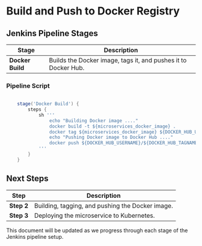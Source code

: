 # Build and Push to Docker Registry

## Jenkins Pipeline Stages

| Stage | Description |
|-------|-------------|
| **Docker Build** | Builds the Docker image, tags it, and pushes it to Docker Hub. |

### Pipeline Script

```groovy
    
    stage('Docker Build') {
        steps {
            sh '''
                echo "Building Docker image ...."
                docker build -t ${microservices_docker_image} .
                docker tag ${microservices_docker_image} ${DOCKER_HUB_USERNAME}/${DOCKER_HUB_TAGNAME}:${microservices_docker_image}
                echo "Pushing Docker image to Docker Hub ...."
                docker push ${DOCKER_HUB_USERNAME}/${DOCKER_HUB_TAGNAME}:${microservices_docker_image}
            '''
        }
    }
```

## Next Steps

| Step | Description |
|------|-------------|
| **Step 2** | Building, tagging, and pushing the Docker image. |
| **Step 3** | Deploying the microservice to Kubernetes. |

This document will be updated as we progress through each stage of the Jenkins pipeline setup.

